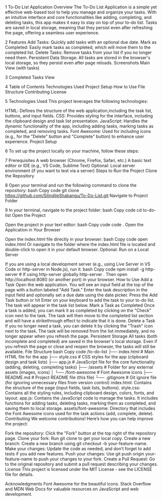 1 To-Do List Application
Overview
The To-Do List Application is a simple yet effective web-based tool to help you manage and organize your tasks. With an intuitive interface and core functionalities like adding, completing, and deleting tasks, this app makes it easy to stay on top of your to-do list. Tasks are saved in local storage, meaning that they persist even after refreshing the page, offering a seamless user experience.

2 Features
Add Tasks: Quickly add tasks with an optional due date.
Mark as Completed: Easily mark tasks as completed, which will move them to the completed list.
Delete Tasks: Remove tasks from your list if you no longer need them.
Persistent Data Storage: All tasks are stored in the browser's local storage, so they persist even after page reloads.
Screenshots
Main View (with tasks)

3 Completed Tasks View

4 Table of Contents
Technologies Used
Project Setup
How to Use
File Structure
Contributing
License

5 Technologies Used
This project leverages the following technologies:

HTML: 
Defines the structure of the web application,including the task list, buttons, and input fields.
CSS: Provides styling for the interface, including the clipboard design and task list presentation.
JavaScript: Handles the dynamic functionality of the app, including adding tasks, marking tasks as completed, and removing tasks.
Font Awesome: Used for including icons (e.g., for the "Delete" button and "Complete" button) to enhance user experience.
Project Setup

6 To set up the project locally on your machine, follow these steps:

7 Prerequisites
A web browser (Chrome, Firefox, Safari, etc.)
A basic text editor or IDE (e.g., VS Code, Sublime Text)
Optional: Local server environment (if you want to test via a server)
Steps to Run the Project
Clone the Repository

8 Open your terminal and run the following command to clone the repository:
bash
Copy code
git clone https://github.com/SilindileShabangu/To-Do-List.git
Navigate to Project Folder

9 In your terminal, navigate to the project folder:
bash
Copy code
cd to-do-list
Open the Project

Open the project in your text editor:
bash
Copy code
code .
Open the Application in Your Browser

Open the index.html file directly in your browser:
bash
Copy code
open index.html
Or navigate to the folder where the index.html file is located and double-click to open it in your default browser.
Optional: Run on a Local Server

If you are using a local development server (e.g., using Live Server in VS Code or http-server in Node.js), run it:
bash
Copy code
npm install -g http-server   # If using http-server globally
http-server .
Then open http://localhost:8080 (or another port) in your browser.
How to Use
Add a Task
Open the web application.
You will see an input field at the top of the page with a button labeled "Add Task."
Enter the task description in the input field and optionally set a due date using the date picker.
Press the Add Task button or hit Enter on your keyboard to add the task to your to-do list.
The task will appear in the task list below.
Mark a Task as Completed
Once a task is added, you can mark it as completed by clicking on the "Check" icon next to the task.
The task will then move to the completed list section and will have a strikethrough effect to indicate that it is done.
Delete a Task
If you no longer need a task, you can delete it by clicking the "Trash" icon next to the task.
The task will be removed from the list immediately, and no longer appear when you refresh the page.
Persistent Storage
All tasks (both incomplete and completed) are saved in the browser's local storage.
Even if you refresh the page or close and reopen the browser, the tasks will still be available.
File Structure
bash
Copy code
/to-do-list
├── index.html           # Main HTML file for the app
├── style.css            # CSS styles for the app (clipboard design and task lists)
├── app.js               # JavaScript file for the core functionality (adding, deleting, completing tasks)
├── /assets              # Folder for any external assets (images, icons)
│   └── /font-awesome     # Font Awesome icons
├── README.md            # Project README file (this file)
└── .gitignore            # Git ignore file (for ignoring unnecessary files from version control)
index.html: Contains the structure of the page (input fields, task lists, buttons).
style.css: Contains all the styling rules, including clipboard design, colors, fonts, and layout.
app.js: Contains the JavaScript code to manage the tasks. It includes functions for adding tasks, deleting tasks, marking them as completed, and saving them to local storage.
assets/font-awesome: Directory that includes the Font Awesome icons used for the task actions (add, complete, delete).
Contributing
We welcome contributions! Here’s how you can help improve the project:

Fork the repository: Click the "Fork" button at the top right of the repository page.
Clone your fork: Run git clone to get your local copy.
Create a new branch: Create a new branch using git checkout -b your-feature-name.
Make your changes: Update the code as needed, and don’t forget to add tests if you add new features.
Push your changes: Use git push origin your-feature-name to push your changes to your fork.
Create a Pull Request: Go to the original repository and submit a pull request describing your changes.
License
This project is licensed under the MIT License - see the LICENSE file for details.

Acknowledgments
Font Awesome for the beautiful icons.
Stack Overflow and MDN Web Docs for valuable resources on JavaScript and web development.
